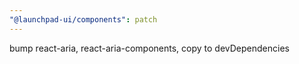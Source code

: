 ```yaml
---
"@launchpad-ui/components": patch
---
```


bump react-aria, react-aria-components, copy to devDependencies
